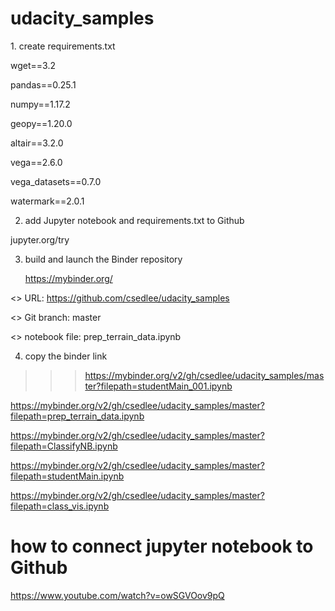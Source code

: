 # udacity_samples

<HOW TO LAUNCH A BINDER>
1. create requirements.txt

wget==3.2

pandas==0.25.1

numpy==1.17.2

geopy==1.20.0

altair==3.2.0

vega==2.6.0

vega_datasets==0.7.0

watermark==2.0.1

2. add Jupyter notebook and requirements.txt to Github

 jupyter.org/try
 
3. build and launch the Binder repository

    https://mybinder.org/
    
<> URL: https://github.com/csedlee/udacity_samples
    
<> Git branch: master
    
<> notebook file: prep_terrain_data.ipynb 

4. copy the binder link 
>>> https://mybinder.org/v2/gh/csedlee/udacity_samples/master?filepath=studentMain_001.ipynb

https://mybinder.org/v2/gh/csedlee/udacity_samples/master?filepath=prep_terrain_data.ipynb

https://mybinder.org/v2/gh/csedlee/udacity_samples/master?filepath=ClassifyNB.ipynb

https://mybinder.org/v2/gh/csedlee/udacity_samples/master?filepath=studentMain.ipynb

https://mybinder.org/v2/gh/csedlee/udacity_samples/master?filepath=class_vis.ipynb

# how to connect jupyter notebook to Github
https://www.youtube.com/watch?v=owSGVOov9pQ

